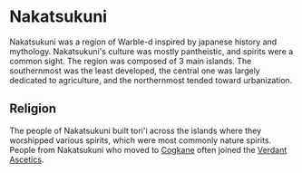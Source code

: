 # Nakatsukuni

<meta property="og:description" content="Nakatsukuni was a region of Warble-d inspired by japanese history and mythology.">

Nakatsukuni was a region of Warble-d inspired by japanese history and mythology. Nakatsukuni's culture was mostly pantheistic, and spirits were a common sight. The region was composed of 3 main islands. The southernmost was the least developed, the central one was largely dedicated to agriculture, and the northernmost tended toward urbanization.

## Religion

The people of Nakatsukuni built tori'i across the islands where they worshipped various spirits, which were most commonly nature spirits. People from Nakatsukuni who moved to [Cogkane](cogkane/introduction.md) often joined the [Verdant Ascetics](../../../factions/verdant-ascetics.md).